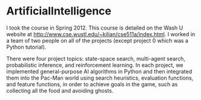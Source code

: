 ArtificialIntelligence
======================
I took the course in Spring 2012.
This course is detailed on the Wash U website at http://www.cse.wustl.edu/~kilian/cse511a/index.html. I worked in a team of two people on all of the projects (except project 0 which was a Python tutorial).

There were four project topics: state-space search, multi-agent search, probabilistic inference, and reinforcement learning. In each project, we implemented general-purpose AI algorithms in Python and then integrated them into the Pac-Man world using search heuristics, evaluation functions, and feature functions, in order to achieve goals in the game, such as collecting all the food and avoiding ghosts. 
